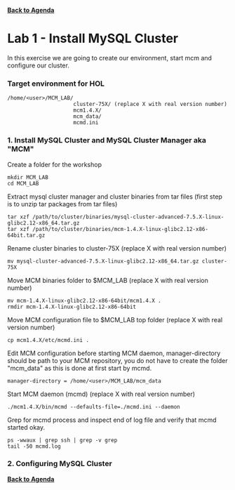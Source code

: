 **[Back to Agenda](./../README.md)**

# Lab 1 - Install MySQL Cluster

In this exercise we are going to create our environment, start mcm and configure our cluster.

### Target environment for HOL
```
/home/<user>/MCM_LAB/
                     cluster-75X/ (replace X with real version number)
                     mcm1.4.X/
                     mcm_data/
                     mcmd.ini
```

### 1. Install MySQL Cluster and MySQL Cluster Manager aka "MCM"
Create a folder for the workshop
```
mkdir MCM_LAB
cd MCM_LAB
```

Extract mysql cluster manager and cluster binaries from tar files
(first step is to unzip tar packages from tar files)
```
tar xzf /path/to/cluster/binaries/mysql-cluster-advanced-7.5.X-linux-glibc2.12-x86_64.tar.gz
tar xzf /path/to/cluster/binaries/mcm-1.4.X-linux-glibc2.12-x86-64bit.tar.gz
```

Rename cluster binaries to cluster-75X (replace X with real version number)
```
mv mysql-cluster-advanced-7.5.X-linux-glibc2.12-x86_64.tar.gz cluster-75X
```

Move MCM binaries folder to $MCM_LAB (replace X with real version number)
```
mv mcm-1.4.X-linux-glibc2.12-x86-64bit/mcm1.4.X .
rmdir mcm-1.4.X-linux-glibc2.12-x86-64bit
```

Move MCM configuration file to $MCM_LAB top folder (replace X with real version number)
```
cp mcm1.4.X/etc/mcmd.ini .
```

Edit MCM configuration before starting MCM daemon, manager-directory should be path to your MCM repository, you do not have to create the folder "mcm_data" as this is done at first start by mcmd.
```
manager-directory = /home/<user>/MCM_LAB/mcm_data
```
Start MCM daemon (mcmd) (replace X with real version number)
```
./mcm1.4.X/bin/mcmd --defaults-file=./mcmd.ini --daemon
```
Grep for mcmd process and inspect end of log file and verify that mcmd started okay.
```
ps -wwaux | grep ssh | grep -v grep
tail -50 mcmd.log
```

### 2. Configuring MySQL Cluster

**[Back to Agenda](./../README.md)**
